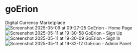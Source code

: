 # goErion
 Digital Currency Marketplace
![Screenshot 2025-05-09 at 09-27-25 GoErion - Home Page](https://github.com/user-attachments/assets/5d7e69d5-dd1b-4073-8c26-5a101186abd4)
![Screenshot 2025-05-11 at 19-30-58 GoErion - Sign Up](https://github.com/user-attachments/assets/f5fe30a7-05a9-4231-ad04-d4be99aa6fc5)
![Screenshot 2025-05-11 at 19-30-09 GoErion - Sign In](https://github.com/user-attachments/assets/4364c077-4bb1-4d81-996f-52a13c6e12fe)
![Screenshot 2025-05-11 at 19-32-12 GoErion - Admin Panel](https://github.com/user-attachments/assets/d34ee9eb-4dcf-4b69-a396-a50fb0c3f19a)

